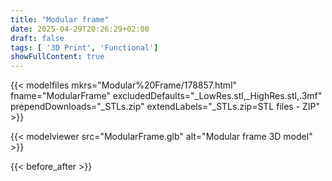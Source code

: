 ```yaml
---
title: "Modular frame"
date: 2025-04-29T20:26:29+02:00
draft: false
tags: [ '3D Print', 'Functional']
showFullContent: true
---
```


{{< modelfiles
    mkrs="Modular%20Frame/178857.html"
    fname="ModularFrame"
    excludedDefaults="_LowRes.stl,_HighRes.stl,.3mf"
    prependDownloads="_STLs.zip"
    extendLabels="_STLs.zip=STL files - ZIP" >}}

{{< modelviewer src="ModularFrame.glb" alt="Modular frame 3D model" >}}

{{< before_after >}}